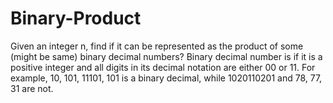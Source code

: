 # Binary-Product
Given an integer n, find if it can be represented as the product of some (might be same) binary decimal numbers?  Binary decimal number is if it is a positive integer and all digits in its decimal notation are either 00 or 11. For example, 10, 101, 11101, 101 is a binary decimal, while 1020110201 and 78, 77, 31 are not.
